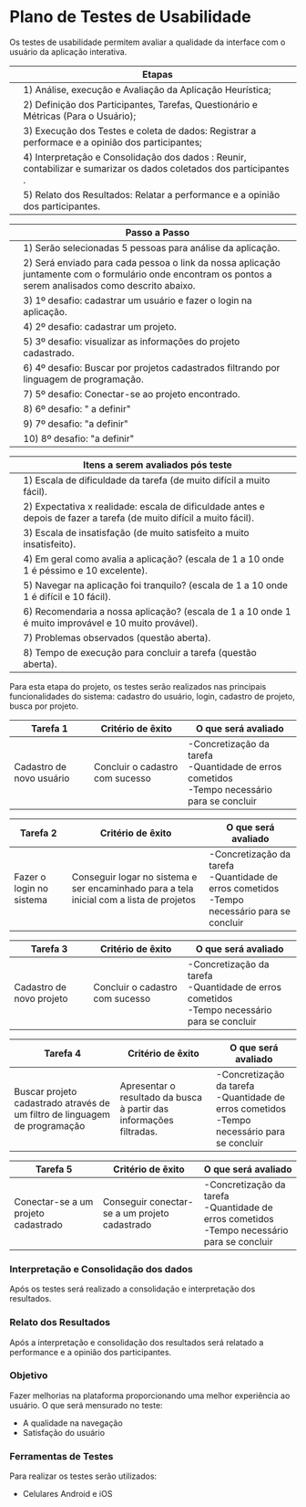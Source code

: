 # Plano de Testes de Usabilidade

Os testes de usabilidade permitem avaliar a qualidade da interface com o usuário da aplicação interativa.

|   | Etapas  |
|---|---------| 
|   | 1) Análise, execução e Avaliação da Aplicação Heurística;|
|   | 2) Definição dos Participantes, Tarefas, Questionário e Métricas (Para o Usuário);     |
|   | 3) Execução dos Testes e coleta de dados: Registrar a performace e a opinião dos participantes;|
|   | 4) Interpretação e Consolidação dos dados : Reunir, contabilizar e sumarizar os dados coletados dos participantes .     |
|   | 5) Relato dos Resultados: Relatar a performance e a opinião dos participantes.   |


|   | Passo a Passo  |
|---|----------------| 
|   | 1) Serão selecionadas 5 pessoas para análise da aplicação.|
|   | 2) Será enviado para cada pessoa o link da nossa aplicação juntamente com o formulário onde encontram os pontos a serem analisados como descrito abaixo.|
|   | 3) 1º desafio: cadastrar um usuário e fazer o login na aplicação. |
|   | 4) 2º desafio: cadastrar um projeto. |
|   | 5) 3º desafio: visualizar as informações do projeto cadastrado.|
|   | 6) 4º desafio: Buscar por projetos cadastrados filtrando por linguagem de programação.|
|   | 7) 5º desafio: Conectar-se ao projeto encontrado.| 
|   | 8) 6º desafio: " a definir"|
|   | 9) 7º desafio: "a definir" |
|   |10) 8º desafio:  "a definir"|

|   | Itens a serem avaliados pós teste |
|---|---------| 
|   | 1) Escala de dificuldade da tarefa (de muito difícil a muito fácil).|
|   | 2) Expectativa x realidade: escala de dificuldade antes e depois de fazer a tarefa (de muito difícil a muito fácil).|
|   | 3) Escala de insatisfação (de muito satisfeito a muito insatisfeito).|
|   | 4) Em geral como avalia a aplicação? (escala de 1 a 10 onde 1 é péssimo e 10 excelente). |
|   | 5) Navegar na aplicação foi tranquilo? (escala de 1 a 10 onde 1 é difícil e 10 fácil).|
|   | 6) Recomendaria a nossa aplicação? (escala de 1 a 10 onde 1 é muito improvável e 10 muito provável).|
|   | 7) Problemas observados (questão aberta).|
|   | 8) Tempo de execução para concluir a tarefa (questão aberta).|

Para esta etapa do projeto, os testes serão realizados nas principais funcionalidades do sistema: cadastro do usuário, login, cadastro de projeto, busca por projeto.

| Tarefa 1 | Critério de êxito | O que será avaliado |
|----------|-------------------|---------------------|
| Cadastro de novo usuário |  Concluir o cadastro com sucesso|-Concretização da tarefa <br>-Quantidade de erros cometidos<br>-Tempo necessário para se concluir|

| Tarefa 2 | Critério de êxito | O que será avaliado |
|----------|-------------------|---------------------|
| Fazer o login no sistema |  Conseguir logar no sistema e ser encaminhado para a tela inicial com a lista de projetos|-Concretização da tarefa<br>-Quantidade de erros cometidos<br>-Tempo necessário para se concluir|

| Tarefa 3 | Critério de êxito | O que será avaliado |
|----------|-------------------|---------------------|
| Cadastro de novo projeto| Concluir o cadastro com sucesso|-Concretização da tarefa<br>-Quantidade de erros cometidos<br>-Tempo necessário para se concluir|

| Tarefa 4 | Critério de êxito | O que será avaliado |
|----------|-------------------|---------------------|
|Buscar projeto cadastrado através de um filtro de linguagem de programação| Apresentar o resultado da busca à partir das informações filtradas. |-Concretização da tarefa<br>-Quantidade de erros cometidos<br>-Tempo necessário para se concluir|

| Tarefa 5 | Critério de êxito | O que será avaliado |
|----------|-------------------|---------------------|
|Conectar-se a um projeto cadastrado | Conseguir conectar-se a um projeto cadastrado |-Concretização da tarefa<br>-Quantidade de erros cometidos<br>-Tempo necessário para se concluir|


### Interpretação e Consolidação dos dados 

Após os testes será realizado a consolidação e interpretação dos resultados.

### Relato dos Resultados

Após a interpretação e consolidação dos resultados será relatado a performance e a opinião dos participantes.

### Objetivo

Fazer melhorias na plataforma proporcionando uma melhor experiência ao usuário. O que será mensurado no teste:
- A qualidade na navegação
- Satisfação do usuário

### Ferramentas de Testes
Para realizar os testes serão utilizados:
- Celulares Android e iOS


